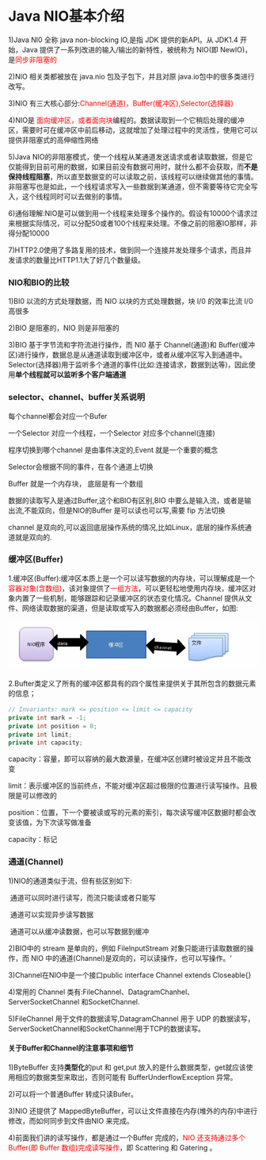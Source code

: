 # Java NIO基本介绍

1)Java Nl0 全称 java non-blocking lO,是指 JDK 提供的新API。从 JDK1.4 开始，Java 提供了一系列改进的输入/输出的新特性，被统称为 NIO(即 NewIO)，是<font color = 'red'>同步非阻塞的</font>

2)NIO 相关类都被放在 java.nio 包及子包下，并且对原 java.io包中的很多类进行改写。

3)NIO 有三大核心部分:<font color = 'red'>Channel(通道)，Buffer(缓冲区),Selector(选择器)</font>

4)NIO是 <font color = 'red'>面向缓冲区，或者面向块</font>编程的。数据读取到一个它稍后处理的缓冲区，需要时可在缓冲区中前后移动，这就增加了处理过程中的灵活性，使用它可以提供非阻塞式的高伸缩性网络

5)Java NIO的非阻塞模式，使一个线程从某通道发送请求或者读取数据，但是它仅能得到目前可用的数据，如果目前没有数据可用时，就什么都不会获取，而**不是保持线程阻塞**，所以直至数据变的可以读取之前，该线程可以继续做其他的事情。非阻塞写也是如此，一个线程请求写入一些数据到某通道，但不需要等待它完全写入，这个线程同时可以去做别的事情。

6)通俗理解:NIO是可以做到用一个线程来处理多个操作的。假设有10000个请求过来根据实际情况，可以分配50或者100个线程来处理。不像之前的阻塞IO那样，非得分配10000

7)HTTP2.0使用了多路复用的技术，做到同一个连接并发处理多个请求，而且并发请求的数量比HTTP1.1大了好几个数量级。

### NIO和BIO的比较

1)BI0 以流的方式处理数据，而 NIO 以块的方式处理数据，块 I/0 的效率比流 I/0 高很多

2)BIO 是阻塞的，NIO 则是非阻塞的

3)BIO 基于字节流和字符流进行操作，而 NI0 基于 Channel(通道)和 Buffer(缓冲区)进行操作，数据总是从通道读取到缓冲区中，或者从缓冲区写入到通道中。Selector(选择器)用于监听多个通道的事件(比如:连接请求，数据到达等)，因此使用**单个线程就可以监听多个客户端通道**

### selector、channel、buffer关系说明

每个channel都会对应一个Bufer

一个Selector 对应一个线程，一个Selector 对应多个channel(连接)

程序切换到哪个channel 是由事件决定的,Event 就是一个重要的概念

Selector会根据不同的事件，在各个通道上切换

Buffer 就是一个内存块， 底层是有一个数组

数据的读取写入是通过Buffer,这个和BIO有区别,BIO 中要么是输入流，或者是输出流,不能双向，但是NIO的Buffer 是可以读也可以写,需要 fip 方法切换

channel 是双向的,可以返回底层操作系统的情况,比如Linux，底层的操作系统通道就是双向的.

### 缓冲区(Buffer)

1.缓冲区(Buffer):缓冲区本质上是一个可以读写数据的内存块，可以理解成是一个<font color = 'red'>容器对象(含数组)</font>，该对象提供了<font color = 'red'>一组方法</font>，可以更轻松地使用内存块，缓冲区对象内置了一些机制，能够跟踪和记录缓冲区的状态变化情况。Channel 提供从文件、网络读取数据的渠道，但是读取或写入的数据都必须经由Buffer，如图:

![](images/1.缓冲区读写.jpg)

2.Bufter类定义了所有的缓冲区都具有的四个属性来提供关于其所包含的数据元素的信息；

```java
// Invariants: mark <= position <= limit <= capacity
private int mark = -1;
private int position = 0;
private int limit;
private int capacity;
```

capacity：容量，即可以容纳的最大数源量，在缓冲区创建时被设定并且不能改变

limit：表示缓冲区的当前终点，不能对缓冲区超过极限的位置进行读写操作。且极限是可以修改的

position：位置，下一个要被读或写的元素的索引，每次读写缓冲区数据时都会改变该值，为下次读写做准备

capacity：标记

### 通道(Channel)

1)NIO的通道类似于流，但有些区别如下:

​	通道可以同时进行读写，而流只能读或者只能写

​	通道可以实现异步读写数据

​	通道可以从缓冲读数据，也可以写数据到缓冲

2)BIO中的 stream 是单向的，例如 FilelnputStream 对象只能进行读取数据的操作，而 NIO 中的通道(Channel)是双向的，可以读操作，也可以写操作。‘

3)Channel在NIO中是一个接口public interface Channel extends Closeable{}

4)常用的 Channel 类有:FileChannel、DatagramChanhel、ServerSocketChannel 和SocketChannel.

5)FileChannel 用于文件的数据读写,DatagramChannel 用于 UDP 的数据读写，ServerSocketChannel和SocketChannel用于TCP的数据读写。

#### 关于Buffer和Channel的注意事项和细节

1)ByteBuffer 支持**类型化**的put 和 get,put 放入的是什么数据类型，get就应该使用相应的数据类型来取出，否则可能有 BufferUnderflowException 异常。

2)可以将一个普通Buffer 转成只读Bufer。

3)NIO 还提供了 MappedByteBuffer，可以让文件直接在内存(堆外的内存)中进行修改，而如何同步到文件由NIO 来完成。

4)前面我们讲的读写操作，都是通过一个Buffer 完成的，<font color = 'red'>NIO 还支持通过多个Buffer(即 Buffer 数组)完成读写操作</font>，即 Scattering 和 Gatering 。





 